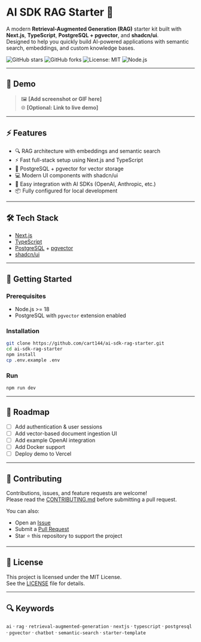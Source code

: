# AI SDK RAG Starter 🚀

A modern **Retrieval-Augmented Generation (RAG)** starter kit built with **Next.js**, **TypeScript**, **PostgreSQL + pgvector**, and **shadcn/ui**.  
Designed to help you quickly build AI-powered applications with semantic search, embeddings, and custom knowledge bases.

![GitHub stars](https://img.shields.io/github/stars/cart144/ai-sdk-rag-starter?style=social)
![GitHub forks](https://img.shields.io/github/forks/cart144/ai-sdk-rag-starter?style=social)
![License: MIT](https://img.shields.io/badge/license-MIT-green.svg)
![Node.js](https://img.shields.io/badge/node-%3E%3D18-blue)

---

## 📸 Demo

> 🖼️ **[Add screenshot or GIF here]**  
> 🌐 **[Optional: Link to live demo]**

---

## ⚡ Features

- 🔍 RAG architecture with embeddings and semantic search
- ⚡ Fast full-stack setup using Next.js and TypeScript
- 💾 PostgreSQL + pgvector for vector storage
- 💻 Modern UI components with shadcn/ui
- 🧠 Easy integration with AI SDKs (OpenAI, Anthropic, etc.)
- 📦 Fully configured for local development

---

## 🛠 Tech Stack

- [Next.js](https://nextjs.org/)
- [TypeScript](https://www.typescriptlang.org/)
- [PostgreSQL](https://www.postgresql.org/) + [pgvector](https://github.com/pgvector/pgvector)
- [shadcn/ui](https://ui.shadcn.com/)

---

## 🚀 Getting Started

### Prerequisites

- Node.js >= 18
- PostgreSQL with `pgvector` extension enabled

### Installation

```bash
git clone https://github.com/cart144/ai-sdk-rag-starter.git
cd ai-sdk-rag-starter
npm install
cp .env.example .env
```

### Run

```bash
npm run dev
```

---

## 🧠 Roadmap

- [ ] Add authentication & user sessions
- [ ] Add vector-based document ingestion UI
- [ ] Add example OpenAI integration
- [ ] Add Docker support
- [ ] Deploy demo to Vercel

---

## 🤝 Contributing

Contributions, issues, and feature requests are welcome!  
Please read the [CONTRIBUTING.md](CONTRIBUTING.md) before submitting a pull request.

You can also:

- Open an [Issue](../../issues)
- Submit a [Pull Request](../../pulls)
- Star ⭐ this repository to support the project

---

## 📄 License

This project is licensed under the MIT License.  
See the [LICENSE](LICENSE) file for details.

---

## 🔍 Keywords

`ai` · `rag` · `retrieval-augmented-generation` · `nextjs` · `typescript` · `postgresql` · `pgvector` · `chatbot` · `semantic-search` · `starter-template`

